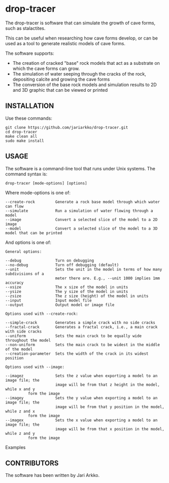 # drop-tracer
The drop-tracer is software that can simulate the growth of cave forms, such as stalactites.

This can be useful when researching how cave forms develop, or can be used as a tool to generate realistic models of cave forms.

The software supports:

- The creation of cracked "base" rock models that act as a substrate on which the cave forms can grow.
- The simulation of water seeping through the cracks of the rock, depositing calcite and growing the cave forms
- The conversion of the base rock models and simulation results to 2D and 3D graphic that can be viewed or printed

INSTALLATION
------------

Use these commands:

    git clone https://github.com/jariarkko/drop-tracer.git
    cd drop-tracer
    make clean all
    sudo make install

USAGE
-----

The software is a command-line tool that runs under Unix systems. The command syntax is:

    drop-tracer [mode-options] [options]

Where mode-options is one of:

    --create-rock         Generate a rock base model through which water can flow
    --simulate            Run a simulation of water flowing through a model
    --image               Convert a selected slice of the model to a 2D image
    --model               Convert a selected slice of the model to a 3D model that can be printed

And options is one of:

    General options:
    
    --debug               Turn on debugging
    --no-debug            Turn off debugging (default)
    --unit                Sets the unit in the model in terms of how many subdivisions of a
                          meter there are. E.g., --unit 1000 implies 1mm accuracy
    --xsize               The x size of the model in units
    --ysize               The y size of the model in units
    --zsize               The z size (height) of the model in units
    --input               Input model file
    --output              Output model or image file
    
    Options used with --create-rock:
    
    --simple-crack        Generates a simple crack with no side cracks
    --fractal-crack       Generates a fractal crack, i.e., a main crack with side cracks
    --uniform             Sets the main crack to be equally wide throughout the model
    --non-uniform         Sets the main crack to be widest in the middle of the model
    --creation-parameter  Sets the width of the crack in its widest position

    Options used with --image:

    --imagez              Sets the z value when exporting a model to an image file; the
                          image will be from that z height in the model, while x and y
			  form the image
    --imagey              Sets the y value when exporting a model to an image file; the
                          image will be from that y position in the model, while z and x
			  form the image
    --imagex              Sets the x value when exporting a model to an image file; the
                          image will be from that x position in the model, while z and y
			  form the image
    
Examples

CONTRIBUTORS
------------

The software has been written by Jari Arkko.
